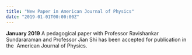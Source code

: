 ```yaml
---
title: "New Paper in American Journal of Physics"
date: "2019-01-01T00:00:00Z"
---
```

**January 2019** A pedagogical paper with Professor Ravishankar Sundararaman and Professor Jian Shi has been accepted for publication in the  American Journal of Physics.
